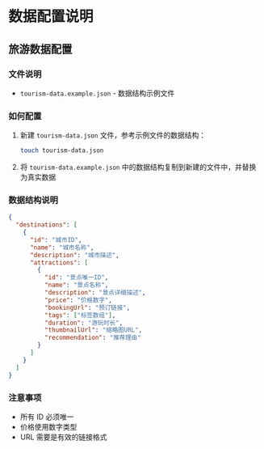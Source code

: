 # 数据配置说明

## 旅游数据配置

### 文件说明

- `tourism-data.example.json` - 数据结构示例文件

### 如何配置

1. 新建 `tourism-data.json` 文件，参考示例文件的数据结构：

   ```bash
   touch tourism-data.json
   ```

2. 将 `tourism-data.example.json` 中的数据结构复制到新建的文件中，并替换为真实数据

### 数据结构说明

```json
{
  "destinations": [
    {
      "id": "城市ID",
      "name": "城市名称",
      "description": "城市描述",
      "attractions": [
        {
          "id": "景点唯一ID",
          "name": "景点名称",
          "description": "景点详细描述",
          "price": "价格数字",
          "bookingUrl": "预订链接",
          "tags": ["标签数组"],
          "duration": "游玩时长",
          "thumbnailUrl": "缩略图URL",
          "recommendation": "推荐理由"
        }
      ]
    }
  ]
}
```

### 注意事项

- 所有 ID 必须唯一
- 价格使用数字类型
- URL 需要是有效的链接格式
